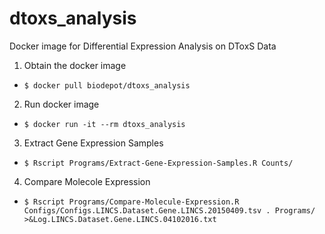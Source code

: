 # dtoxs_analysis
Docker image for Differential Expression Analysis on DToxS Data

1. Obtain the docker image
  - `$ docker pull biodepot/dtoxs_analysis`

2. Run docker image
  - `$ docker run -it --rm dtoxs_analysis`

3. Extract Gene Expression Samples
  - `$ Rscript Programs/Extract-Gene-Expression-Samples.R Counts/`

4. Compare Molecole Expression
  - `$ Rscript Programs/Compare-Molecule-Expression.R Configs/Configs.LINCS.Dataset.Gene.LINCS.20150409.tsv . Programs/ >&Log.LINCS.Dataset.Gene.LINCS.04102016.txt`

